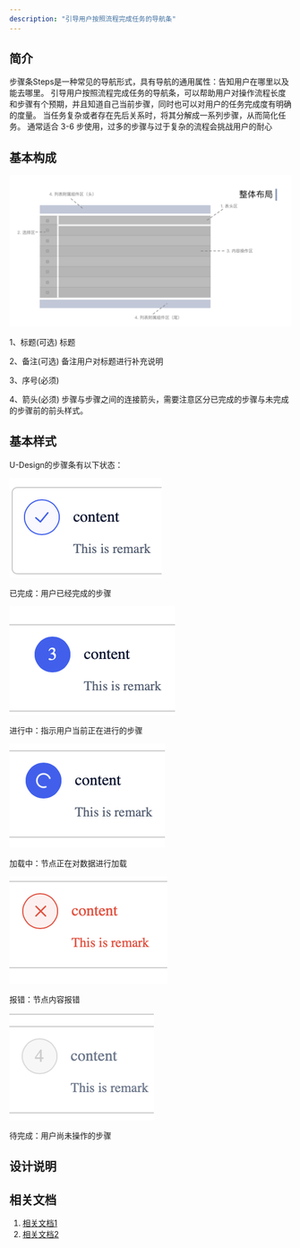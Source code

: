 ```yaml
---
description: "引导用户按照流程完成任务的导航条"
---
```

<!--副标题具体写法见源代码模式-->

## 简介

步骤条Steps是一种常见的导航形式，具有导航的通用属性：告知用户在哪里以及能去哪里。
引导用户按照流程完成任务的导航条，可以帮助用户对操作流程长度和步骤有个预期，并且知道自己当前步骤，同时也可以对用户的任务完成度有明确的度量。
当任务复杂或者存在先后关系时，将其分解成一系列步骤，从而简化任务。
通常适合 3-6 步使用，过多的步骤与过于复杂的流程会挑战用户的耐心


## 基本构成
![1](../../../images/zcx/1.png)

1、标题(可选)
标题

2、备注(可选)
备注用户对标题进行补充说明

3、序号(必须)

4、箭头(必须)
步骤与步骤之间的连接箭头，需要注意区分已完成的步骤与未完成的步骤前的前头样式。






## 基本样式

U-Design的步骤条有以下状态：

![1](../../../images/Steps/1.png)

已完成：用户已经完成的步骤

![1](../../../images/Steps/3.png)

进行中：指示用户当前正在进行的步骤

![1](../../../images/Steps/4.png)

加载中：节点正在对数据进行加载

![1](../../../images/Steps/5.png)

报错：节点内容报错

![1](../../../images/Steps/2.png)

待完成：用户尚未操作的步骤








## 设计说明




## 相关文档

1. [相关文档1](https://www.ucloud.cn)
2. [相关文档2](https://www.ucloud.cn)

